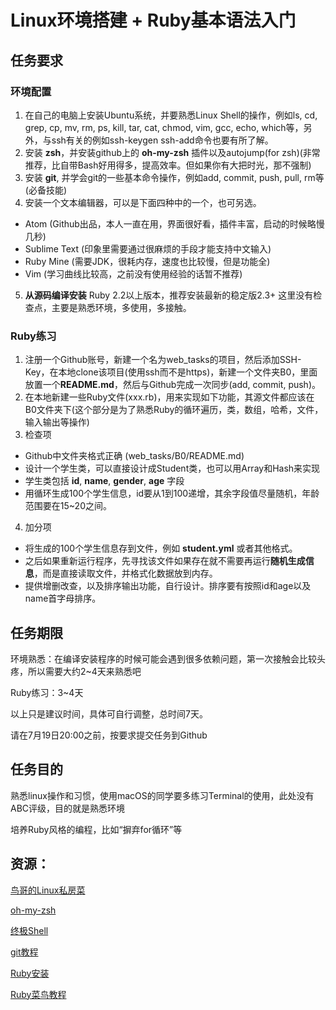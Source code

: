 # Linux环境搭建 + Ruby基本语法入门

## 任务要求

### 环境配置

1. 在自己的电脑上安装Ubuntu系统，并要熟悉Linux Shell的操作，例如ls, cd, grep, cp, mv, rm, ps, kill, tar, cat, chmod, vim, gcc, echo, which等，另外，与ssh有关的例如ssh-keygen ssh-add命令也要有所了解。
2. 安装 **zsh**，并安装github上的 **oh-my-zsh** 插件以及autojump(for zsh)(非常推荐，比自带Bash好用得多，提高效率。但如果你有大把时光，那不强制)
3. 安装 **git**, 并学会git的一些基本命令操作，例如add, commit, push, pull, rm等(必备技能)
4. 安装一个文本编辑器，可以是下面四种中的一个，也可另选。
  - Atom (Github出品，本人一直在用，界面很好看，插件丰富，启动的时候略慢几秒)
  - Sublime Text (印象里需要通过很麻烦的手段才能支持中文输入)
  - Ruby Mine (需要JDK，很耗内存，速度也比较慢，但是功能全)
  - Vim (学习曲线比较高，之前没有使用经验的话暂不推荐)
5. **从源码编译安装** Ruby 2.2以上版本，推荐安装最新的稳定版2.3+
这里没有检查点，主要是熟悉环境，多使用，多接触。

### Ruby练习

1. 注册一个Github账号，新建一个名为web_tasks的项目，然后添加SSH-Key，在本地clone该项目(使用ssh而不是https)，新建一个文件夹B0，里面放置一个**README.md**，然后与Github完成一次同步(add, commit, push)。
2. 在本地新建一些Ruby文件(xxx.rb)，用来实现如下功能，其源文件都应该在B0文件夹下(这个部分是为了熟悉Ruby的循环遍历，类，数组，哈希，文件，输入输出等操作)
3. 检查项
  - Github中文件夹格式正确 (web_tasks/B0/README.md)
  - 设计一个学生类，可以直接设计成Student类，也可以用Array和Hash来实现
  - 学生类包括 **id**, **name**, **gender**, **age** 字段
  - 用循环生成100个学生信息，id要从1到100递增，其余字段值尽量随机，年龄范围要在15~20之间。
4. 加分项
  - 将生成的100个学生信息存到文件，例如 **student.yml** 或者其他格式。
  - 之后如果重新运行程序，先寻找该文件如果存在就不需要再运行**随机生成信息**，而是直接读取文件，并格式化数据放到内存。
  - 提供增删改查，以及排序输出功能，自行设计。排序要有按照id和age以及name首字母排序。

## 任务期限

环境熟悉：在编译安装程序的时候可能会遇到很多依赖问题，第一次接触会比较头疼，所以需要大约2~4天来熟悉吧

Ruby练习：3~4天

以上只是建议时间，具体可自行调整，总时间7天。

请在7月19日20:00之前，按要求提交任务到Github

## 任务目的

熟悉linux操作和习惯，使用macOS的同学要多练习Terminal的使用，此处没有ABC评级，目的就是熟悉环境

培养Ruby风格的编程，比如“摒弃for循环”等


## 资源：

[鸟哥的Linux私房菜](http://vbird.dic.ksu.edu.tw/linux_basic/linux_basic.php)

[oh-my-zsh](https://github.com/robbyrussell/oh-my-zsh)

[终极Shell](http://macshuo.com/?p=676)

[git教程](http://www.liaoxuefeng.com/wiki/0013739516305929606dd18361248578c67b8067c8c017b000)  

[Ruby安装](https://www.ruby-lang.org/zh_cn/downloads/)

[Ruby菜鸟教程](http://www.runoob.com/ruby/ruby-tutorial.html)
